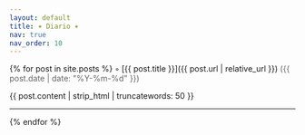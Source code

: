```yaml
---
layout: default
title: ✶ Diario ✶
nav: true
nav_order: 10
---
```



{% for post in site.posts %}
◦ [{{ post.title }}]({{ post.url | relative_url }}) <span style="color:#666">({{ post.date | date: "%Y-%m-%d" }})</span>

{{ post.content | strip_html | truncatewords: 50 }}


* * *


{% endfor %}

